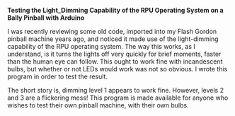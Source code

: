 **Testing the Light_Dimming Capability of the RPU Operating System on a Bally Pinball with Arduino**

I was recently reviewing some old code, imported into my Flash Gordon pinball machine years ago, and noticed it made use of the light-dimming capability of the RPU operating system. The way this works, as I understand, is it turns the lights off very quickly for brief moments, faster than the human eye can follow. This ought to work fine with incandescent bulbs, but whether or not LEDs would work was not so obvious. I wrote this program in order to test the result.

The short story is, dimming level 1 appears to work fine. However, levels 2 and 3 are a flickering mess! This program is made available for anyone who wishes to test their own pinball machine, with their own bulbs.
